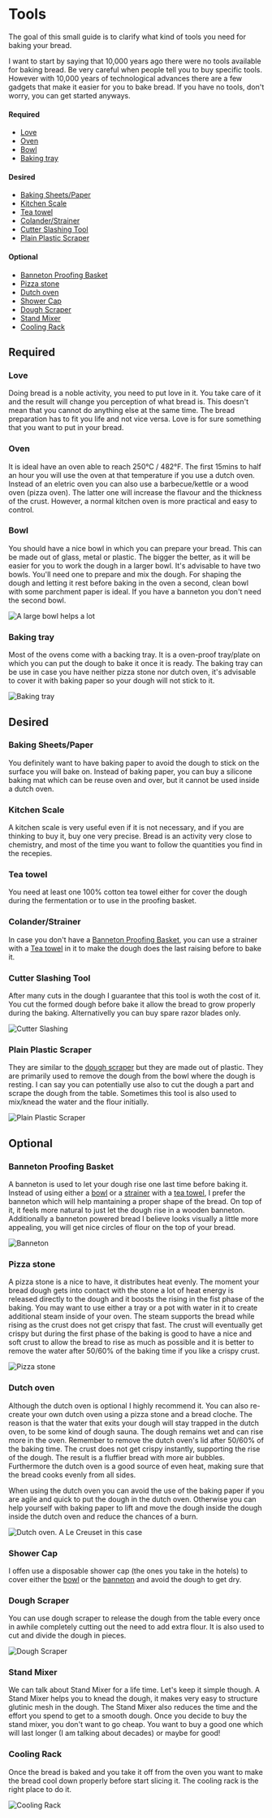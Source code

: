# Tools

The goal of this small guide is to clarify what kind of tools you need for baking your bread.

I want to start by saying that 10,000 years ago there were no tools available for baking bread.
Be very careful when people tell you to buy specific tools.
However with 10,000 years of technological advances there are a few gadgets that make it easier for you to bake bread.
If you have no tools, don't worry, you can get started anyways.

#### Required
* [Love](#love)
* [Oven](#oven)
* [Bowl](#bowl)
* [Baking tray](#baking-tray)

#### Desired
* [Baking Sheets/Paper](#baking-sheetspaper)
* [Kitchen Scale](#kitchen-scale)
* [Tea towel](#tea-towel)
* [Colander/Strainer](#colanderstrainer)
* [Cutter Slashing Tool](#cutter-slashing-tool)
* [Plain Plastic Scraper](#plain-plastic-scraper)

#### Optional
* [Banneton Proofing Basket](#banneton-proofing-basket)
* [Pizza stone](#pizza-stone)
* [Dutch oven](#dutch-oven)
* [Shower Cap](#shower-cap)
* [Dough Scraper](#dough-scraper)
* [Stand Mixer](#stand-mixer)
* [Cooling Rack](#cooling-rack)

## Required

### Love
Doing bread is a noble activity, you need to put love in it. You take care of it and the result will change you perception of what bread is. This doesn't mean that you cannot do anything else at the same time. The bread preparation has to fit you life and not vice versa. Love is for sure something that you want to put in your bread.

### Oven
It is ideal have an oven able to reach 250°C / 482°F. The first 15mins to half an hour you will use the oven at that temperature if you use a dutch oven.
Instead of an eletric oven you can also use a barbecue/kettle or a wood oven (pizza oven). The latter one will increase the flavour and the thickness of the crust. However, a normal kitchen oven is more practical and easy to control.

### Bowl
You should have a nice bowl in which you can prepare your bread. This can be made out of glass, metal or plastic.
The bigger the better, as it will be easier for you to work the dough in a larger bowl.
It's advisable to have two bowls. You'll need one to prepare and mix the dough.
For shaping the dough and letting it rest before baking in the oven a second, clean bowl with some parchment paper is ideal.
If you have a banneton you don't need the second bowl.

![A large bowl helps a lot](../images/tools-bowl.jpg)

### Baking tray
Most of the ovens come with a backing tray. It is a oven-proof tray/plate on which you can put the dough to bake it once it is ready.
The baking tray can be use in case you have neither pizza stone nor dutch oven, it's advisable to cover it with baking paper so your dough will not stick to it.

![Baking tray](../images/tools-baking-tray.jpg)

## Desired

### Baking Sheets/Paper
You definitely want to have baking paper to avoid the dough to stick on the surface you will bake on. Instead of baking paper, you can buy a silicone baking mat which can be reuse oven and over, but it cannot be used inside a dutch oven.

### Kitchen Scale
A kitchen scale is very useful even if it is not necessary, and if you are thinking to buy it, buy one very precise. Bread is an activity very close to chemistry, and most of the time you want to follow the quantities you find in the recepies.

### Tea towel
You need at least one 100% cotton tea towel either for cover the dough during the fermentation or to use in the proofing basket.

### Colander/Strainer
In case you don't have a [Banneton Proofing Basket](#banneton-proofing-basket), you can use a strainer with a [Tea towel](#tea-towel) in it to make the dough does the last raising before to bake it.

### Cutter Slashing Tool
After many cuts in the dough I guarantee that this tool is woth the cost of it. You cut the formed dough before bake it allow the bread to grow properly during the baking. Alternativelly you can buy spare razor blades only.

![Cutter Slashing](../images/tools-cutter-slashing.jpg)

### Plain Plastic Scraper
They are similar to the [dough scraper](#dough-scraper) but they are made out of plastic. They are primarily used to remove the dough from the bowl where the dough is resting. I can say you can potentially use also to cut the dough a part and scrape the dough from the table.
Sometimes this tool is also used to mix/knead the water and the flour initially.

![Plain Plastic Scraper](../images/tools-plain-plastic-scraper.jpg)

## Optional

### Banneton Proofing Basket
A banneton is used to let your dough rise one last time before baking it.
Instead of using either a [bowl](#bowl) or a [strainer](#colanderstrainer) with a [tea towel](#tea-towel), I prefer the banneton which will help mantaining a proper shape of the bread.
On top of it, it feels more natural to just let the dough rise in a wooden banneton.
Additionally a banneton powered bread I believe looks visually a little more appealing, you will get nice circles of flour on the top of your bread.

![Banneton](../images/tools-banneton-proofing-basket.jpg)

### Pizza stone
A pizza stone is a nice to have, it distributes heat evenly. The moment your bread dough gets into contact with the stone a lot of heat energy is released directly to the dough and it boosts the rising in the fist phase of the baking.
You may want to use either a tray or a pot with water in it to create additional steam inside of your oven. The steam supports the bread while rising as the crust does not get crispy that fast.
The crust will eventually get crispy but during the first phase of the baking is good to have a nice and soft crust to allow the bread to rise as much as possible and it is better to remove the water after 50/60% of the baking time if you like a crispy crust.

![Pizza stone](../images/pizza-stone.jpg)

### Dutch oven
Although the dutch oven is optional I highly recommend it.
You can also re-create your own dutch oven using a pizza stone and a bread cloche.
The reason is that the water that exits your dough will stay trapped in the dutch oven, to be some kind of dough sauna. The dough remains wet and can rise more in the oven. Remember to remove the dutch oven's lid after 50/60% of the baking time.
The crust does not get crispy instantly, supporting the rise of the dough. The result is a fluffier bread with more air bubbles.
Furthermore the dutch oven is a good source of even heat, making sure that the bread cooks evenly from all sides.

When using the dutch oven you can avoid the use of the baking paper if you are agile and quick to put the dough in the dutch oven. Otherwise you can help yourself with baking paper to lift and move the dough inside the dough inside the dutch oven and reduce the chances of a burn.

![Dutch oven. A Le Creuset in this case](../images/dutch-oven.jpg)

### Shower Cap
I offen use a disposable shower cap (the ones you take in the hotels) to cover either the [bowl](#bowl) or the [banneton](#banneton-proofing-basket) and avoid the dough to get dry.

### Dough Scraper
You can use dough scraper to release the dough from the table every once in awhile completely cutting out the need to add extra flour. It is also used to cut and divide the dough in pieces.

![Dough Scraper](../images/tools-dough-scraper.jpg)

### Stand Mixer
We can talk about Stand Mixer for a life time. Let's keep it simple though. A Stand Mixer helps you to knead the dough, it makes very easy to structure glutinic mesh in the dough. The Stand Mixer also reduces the time and the effort you spend to get to a smooth dough.
Once you decide to buy the stand mixer, you don't want to go cheap. You want to buy a good one which will last longer (I am talking about decades) or maybe for good!

### Cooling Rack
Once the bread is baked and you take it off from the oven you want to make the bread cool down properly before start slicing it. The cooling rack is the right place to do it.

![Cooling Rack](../images/tools-cooling-rack.png)
